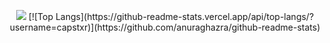 <p align="center">
  <img src="https://github-readme-stats.vercel.app/api?username=capstxr&theme=dark&show_icons=true">
  [![Top Langs](https://github-readme-stats.vercel.app/api/top-langs/?username=capstxr)](https://github.com/anuraghazra/github-readme-stats)
</p>
